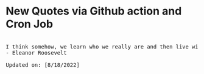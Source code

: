 # New Quotes via Github action and Cron Job

<pre>
<!-- #quote -->
I think somehow, we learn who we really are and then live with that decision.
- Eleanor Roosevelt

Updated on: [8/18/2022]
<!-- #quoteEnd -->
</pre>
